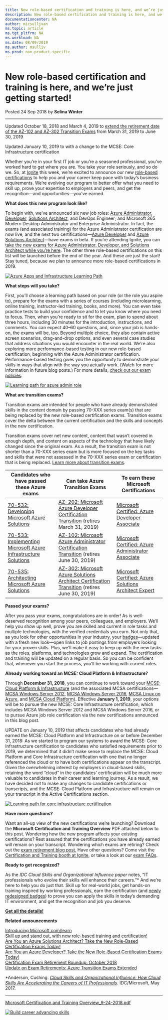 ```yaml
---
title: New role-based certification and training is here, and we’re just getting started! | Microsoft Docs
description: New role-based certification and training is here, and we’re just getting started! 
documentationcenter: NA 
author: micsullivan
ms.topic: article
ms.tgt_pltfrm: NA
ms.workload: NA
ms.date: 08/09/2019
ms.author: msulliv
ms.prod: non-product-specific
---
```

# New role-based certification and training is here, and we’re just getting started!

Posted 24 Sep 2018 by **Selina Winter**

___

Updated October 18, 2018 and March 4, 2019 to [extend the retirement date of the AZ-102 and AZ-302 Transition Exams](https://www.microsoft.com/en-us/learning/community-blog-post.aspx?BlogId=8&Id=375172) from March 31, 2019 to June 30, 2019

Updated January 10, 2019 to with a change to the MCSE: Core Infrastructure certification

Whether you’re in your first IT job or you’re a seasoned professional, you’ve worked hard to get where you are. You take your role seriously, and so do we. So, at [Ignite](https://www.microsoft.com/ignite) this week, we’re excited to announce our new [role-based certifications](https://www.microsoft.com/learning/browse-new-certification.aspx) to help you and your career keep pace with today’s business requirements. We’re evolving our program to better offer what you need to skill up, prove your expertise to employers and peers, and get the recognition—and opportunities—you’ve earned.

**What does this new program look like?**

To begin with, we’ve announced six new job roles: [Azure Administrator](https://www.microsoft.com/learning/azure-administrator.aspx), [Developer](https://www.microsoft.com/learning/azure-developer.aspx), [Solutions Architect](https://www.microsoft.com/learning/azure-solutions-architect.aspx), and DevOps Engineer; and Microsoft 365 Modern Desktop Administrator and Enterprise Administrator. In fact, the exams (and associated training) for the Azure Administrator certification are now live, and the next two certifications—[Azure Developer](https://www.microsoft.com/en-us/learning/community-blog-post.aspx?BlogId=8&Id=375155) and [Azure Solutions Architect](https://www.microsoft.com/en-us/learning/community-blog-post.aspx?BlogId=8&Id=375157)—have exams in beta. If you’re attending Ignite, you can [take the new exams for Azure Administrator, Developer, and Solutions Architect while you’re here](https://www.microsoft.com/en-us/ignite/experiences). The other three role-based certifications on this list will be launched before the end of the year. And these are just the start! Stay tuned, because we plan to announce more role-based certifications in 2019.

[![Azure Apps and Infrastructure Learning Path](images/azure-apps-and-infrastructure.jpg)](images/azure-apps-and-infrastructure.jpg)

**What steps will you take?**

First, you’ll choose a learning path based on your role (or the role you aspire to), prepare for the exams with a series of courses (including microlearning, online training, instructor-led training, books, and more). You can even take practice tests to build your confidence and to let you know where you need to focus. Then, when you’re ready to sit for the exam, plan to spend about three hours, including 30 minutes for the introduction, instructions, and comments. You can expect 40–60 questions, and, since your job is hands-on, the exams will be, too. Beyond multiple choice, they also contain active screen scenarios, drag-and-drop options, and even several case studies that address situations you would encounter in the real world. We’re also exploring more performance-based testing in our new role-based certification, beginning with the Azure Administrator certification. Performance-based testing gives you the opportunity to demonstrate your skills in ways that align with the way you actually work. (Watch for more information in future blog posts.) For more details, [check out our exam policies](https://www.microsoft.com/learning/certification-exam-policies.aspx).

[![Learning path for azure admin role](images/learning-path-for-azure-admin-role.png)](images/learning-path-for-azure-admin-role.png)

**What are transition exams?**

Transition exams are intended for people who have already demonstrated skills in the content domain by passing 70-XXX series exam(s) that are being replaced by the new role-based certification exams. Transition exams cover the delta between the current certification and the skills and concepts in the new certification.

Transition exams cover net new content, content that wasn’t covered in enough depth, and content on aspects of the technology that have likely changed since the original exam. As a result, the transition exam is not shorter than a 70-XXX series exam but is more focused on the key tasks and skills that were not assessed in the 70-XXX series exam or certification that is being replaced. [Learn more about transition exams](https://www.microsoft.com/en-us/learning/community-blog-post.aspx?BlogId=8&Id=375172).

| Candidates who have passed these Azure exams | Can take Azure Transition Exams | To earn these Microsoft Certifications  |
| --- | --- | --- |
| [70-532: Developing Microsoft Azure Solutions](https://www.microsoft.com/learning/exam-70-532.aspx) | [AZ-202: Microsoft Azure Developer Certification Transition](https://www.microsoft.com/learning/exam-AZ-202.aspx) (retires March 31, 2019) | [Microsoft Certified: Azure Developer Associate](https://www.microsoft.com/learning/azure-developer.aspx) |
| [70-533: Implementing Microsoft Azure Infrastructure Solutions](https://www.microsoft.com/learning/exam-70-533.aspx) | [AZ-102: Microsoft Azure Administrator Certification Transition](https://www.microsoft.com/learning/exam-AZ-102.aspx) (retires June 30, 2019) | [Microsoft Certified: Azure Administrator Associate](https://www.microsoft.com/learning/azure-administrator.aspx) |
| [70-535: Architecting Microsoft Azure Solutions](https://www.microsoft.com/learning/exam-70-535.aspx) | [AZ-302: Microsoft Azure Solutions Architect Certification Transition](https://www.microsoft.com/learning/exam-AZ-302.aspx) (retires June 30, 2019) | [Microsoft Certified: Azure Solutions Architect Expert](https://www.microsoft.com/learning/azure-solutions-architect.aspx) |

**Passed your exams?**

After you pass your exams, congratulations are in order! As is well-deserved recognition among your peers, colleagues, and employers. We’ll help you show up well, prove you are skilled and current in role tasks and multiple technologies, with the verified credentials you earn. Not only that, as you look for other opportunities in your industry, your [badges](https://www.microsoft.com/learning/badges.aspx)—updated with a fresh new look—open links to job postings from employers looking for your proven skills. Plus, we’ll make it easy to keep up with the new tasks as the roles, platforms, and technologies grow and expand. The certification and training will be updated on a regular basis. So you can be confident that, whenever you start the process, you’ll be working with current roles.

**Already working toward an MCSE: Cloud Platform & Infrastructure?**

Through **December 31, 2018**, you can continue to work toward your [MCSE: Cloud Platform & Infrastructure](https://www.microsoft.com/learning/mcse-cloud-platform-infrastructure.aspx) (and the associated MCSA certifications—[MCSA Windows Server 2012](https://www.microsoft.com/learning/mcsa-windows-server-certification.aspx), [MCSA Windows Server 2016](https://www.microsoft.com/learning/mcsa-windows-server-2016-certification.aspx), [MCSA Linux on Azure](https://www.microsoft.com/learning/mcsa-linux-azure-certification.aspx), and [MCSA Cloud Platform](https://www.microsoft.com/learning/mcsa-cloud-platform-certification.aspx)). Effective **January 1, 2019**, your options will be to pursue the new MCSE: Core Infrastructure certification, which includes MCSA Windows Server 2012 and MCSA Windows Server 2016, or to pursue Azure job role certification via the new certifications announced in this blog post.

UPDATE on January 10, 2019 that affects candidates who had already earned the MCSE: Cloud Platform and Infrastructure on or before December 31, 2018: As we started to program our systems to award the MCSE: Core Infrastructure certification to candidates who satisfied requirements prior to 2019, we determined that it didn’t make sense to replace the MCSE: Cloud Platform and Core Infrastructure certification with one that no longer referenced the cloud or to have both certifications appear on the transcript. Given the overwhelming interest by employers in cloud-based skills, retaining the word “cloud” in the candidates' certification will be much more valuable to candidates in their career and learning journey. As a result, we have decided not to make any changes to candidate certifications or transcripts, and the MCSE: Cloud Platform and Infrastructure will remain on your transcript in the Active Certifications section.

[![Learning path for core infrastructure certification](images/core-infrastructure-cert-learning-path.jpg)](images/core-infrastructure-cert-learning-path.jpg)

**Have more questions?**

Want an all-up view of the new certifications we’re launching? Download the **Microsoft Certification and Training Overview** PDF attached below to this post. Wondering how the new program affects your existing certifications? Rest assured that the certifications you have already earned will remain on your transcript. Wondering which exams are retiring? Check out the [exam retirement blog post.](https://www.microsoft.com/en-us/learning/community-blog-post.aspx?BlogId=8&Id=375158) Have other questions? Come visit the [Certification and Training booth at Ignite](https://www.microsoft.com/en-us/learning/community-blog-post.aspx?BlogId=8&Id=375160), or take a look at our [exam FAQs](https://www.microsoft.com/learning/certification-exam-policies.aspx).

**Ready to get recognized?**

As the *IDC Cloud Skills and Organizational Influence paper* notes, “IT professionals who evolve their skills will enhance their careers.”* And we’re here to help you do just that. Skill up for real-world jobs, get hands-on training inspired by working professionals, earn the certification (and [newly redesigned badges](https://www.microsoft.com/learning/badges.aspx)) to prove you can apply the skills in today’s demanding IT environment, and get the recognition and job you deserve.

**[Get all the details!](https://www.microsoft.com/learning/browse-new-certification.aspx)**

**Related announcements**

[Introducing Microsoft.com/learn](https://docs.microsoft.com/teamblog/introducing-ms-learn)  
[Skill up and stand out, with new role-based training and certification!](https://www.microsoft.com/en-us/learning/community-blog-post.aspx?BlogId=8&Id=375161)  
[Are You an Azure Solutions Architect? Take the New Role-Based Certification Exams Today!](https://www.microsoft.com/en-us/learning/community-blog-post.aspx?BlogId=8&Id=375157)  
[Are You an Azure Developer? Take the New Role-Based Certification Exams Today!](https://www.microsoft.com/en-us/learning/community-blog-post.aspx?BlogId=8&Id=375155)  
[Certification Exam Retirement Roundup: October 2018](https://www.microsoft.com/en-us/learning/community-blog-post.aspx?BlogId=8&Id=375158)  
[Update on Exam Retirements: Azure Transition Exams Extended](https://www.microsoft.com/en-us/learning/community-blog-post.aspx?BlogId=8&Id=375172)

*Anderson, Cushing. *[Cloud Skills and Organizational Influence: How Cloud Skills Are Accelerating the Careers of IT Professionals](https://download.microsoft.com/download/C/3/0/C3068200-2F9B-4D8D-BF5D-32E1F7ED669A/IDC_Microsoft_How_Cloud_Skills_Are_Accelerating_IT_Pro_Careers_May_2017.pdf)*. IDC/Microsoft, May 2017.


___

[Microsoft Certification and Training Overview_9-24-2018.pdf](https://query.prod.cms.rt.microsoft.com/cms/api/am/binary/RE3Njir)

[![Build career advancing skills](images/microsoft-certified-banner.png)](https://www.microsoft.com/learning/azure-training-certification.aspx?WT.icid=mva_bnr_lexawareness_usen_asi_rightrail_oct2017)
